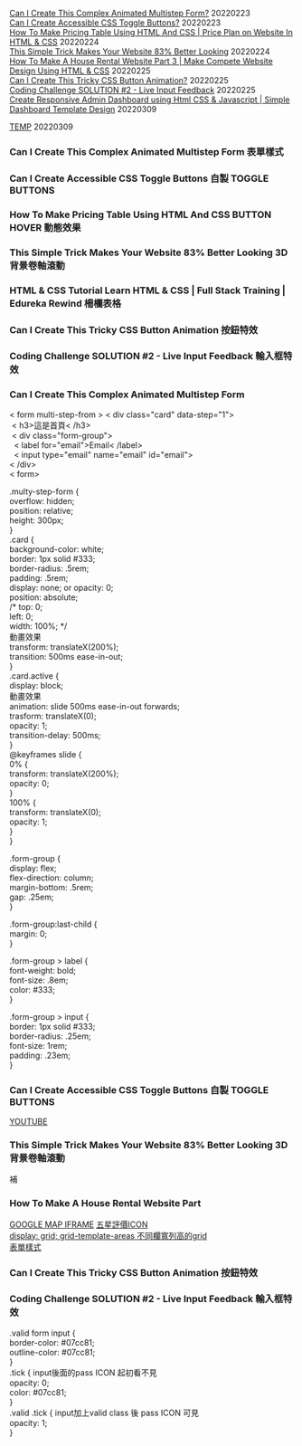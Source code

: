 

[Can I Create This Complex Animated Multistep Form?](https://www.youtube.com/watch?v=VdqtdKXxKhM&ab_channel=WebDevSimplified)  20220223    
[Can I Create Accessible CSS Toggle Buttons?](https://www.youtube.com/watch?v=N8BZvfRD_eU&ab_channel=WebDevSimplified) 20220223  
[How To Make Pricing Table Using HTML And CSS | Price Plan on Website In HTML & CSS](https://www.youtube.com/watch?v=LohRL_sw9N0)  20220224  
[This Simple Trick Makes Your Website 83% Better Looking](https://www.youtube.com/watch?v=mxHoPYFsTuk) 20220224  
[How To Make A House Rental Website Part 3 | Make Compete Website Design Using HTML & CSS](https://www.youtube.com/watch?v=IOoWWr0si3s&ab_channel=EasyTutorials) 20220225  
[Can I Create This Tricky CSS Button Animation?](https://www.youtube.com/watch?v=RDLg-p6PdTA)  20220225   
[Coding Challenge SOLUTION #2 - Live Input Feedback](https://www.youtube.com/watch?v=nuve_s6yjcs&ab_channel=TheNetNinja)  20220225  
[Create Responsive Admin Dashboard using Html CSS & Javascript | Simple Dashboard Template Design](https://www.youtube.com/watch?v=nUUsUAPEjFc)  20220309  

[TEMP](https://youtu.be/nUUsUAPEjFc?t=1437) 20220309    

### Can I Create This Complex Animated Multistep Form 表單樣式    
### Can I Create Accessible CSS Toggle Buttons 自製 TOGGLE BUTTONS   
### How To Make Pricing Table Using HTML And CSS BUTTON HOVER 動態效果  
### This Simple Trick Makes Your Website 83% Better Looking 3D背景卷軸滾動  
### HTML & CSS Tutorial Learn HTML & CSS | Full Stack Training | Edureka Rewind 柵欄表格  
### Can I Create This Tricky CSS Button Animation  按鈕特效  
### Coding Challenge SOLUTION #2 - Live Input Feedback 輸入框特效  









### Can I Create This Complex Animated Multistep Form  

< form multi-step-from >
< div class="card" data-step="1">  
&nbsp;< h3>這是首頁< /h3>  
&nbsp;< div class="form-group">  
&nbsp;&nbsp;< label for="email">Email< /label>  
&nbsp;&nbsp;< input type="email" name="email" id="email">  
< /div>  
< form>  

.multy-step-form {  
overflow: hidden;  
position: relative;  
height: 300px;  
}  
.card {  
  background-color: white;  
  border: 1px solid #333;  
  border-radius: .5rem;  
  padding: .5rem;  
  display: none;  or opacity: 0;   
position: absolute;  
/* top: 0;  
left: 0;  
width: 100%;  */  
動畫效果  
transform: translateX(200%);  
transition: 500ms ease-in-out;  
}  
.card.active {  
display: block;    
動畫效果  
animation: slide 500ms ease-in-out forwards;  
trasform: translateX(0);  
opacity: 1;  
transition-delay: 500ms;  
}  
@keyframes slide {  
0% {  
transform: translateX(200%);  
opacity: 0;  
}  
100% {  
transform: translateX(0);  
opacity: 1;  
}  
}  

.form-group {  
  display: flex;  
  flex-direction: column;  
  margin-bottom: .5rem;  
  gap: .25em;  
}  

.form-group:last-child {  
margin: 0;  
}  

.form-group > label {  
font-weight: bold;  
font-size: .8em;  
color: #333;  
}  

.form-group > input {  
border: 1px solid #333;  
border-radius: .25em;  
font-size: 1rem;  
padding: .23em;  
}  


### Can I Create Accessible CSS Toggle Buttons 自製 TOGGLE BUTTONS     
[YOUTUBE](https://youtu.be/N8BZvfRD_eU?t=550)  



### This Simple Trick Makes Your Website 83% Better Looking 3D背景卷軸滾動  

補

### How To Make A House Rental Website Part  
[GOOGLE MAP IFRAME](https://youtu.be/IOoWWr0si3s?t=1293)
[五星評價ICON](https://youtu.be/IOoWWr0si3s?t=390)  
[display: grid; grid-template-areas 不同欄寬列高的grid](https://youtu.be/IOoWWr0si3s?t=512)  
[表單樣式](https://youtu.be/IOoWWr0si3s?t=787)  


### Can I Create This Tricky CSS Button Animation  按鈕特效  

### Coding Challenge SOLUTION #2 - Live Input Feedback 輸入框特效  
.valid form input {  
border-color: #07cc81;  
outline-color: #07cc81;  
}  
.tick {  input後面的pass ICON 起初看不見    
opacity: 0;  
color: #07cc81;  
}  
.valid .tick {  input加上valid class 後 pass ICON 可見  
opacity: 1;  
}  
















